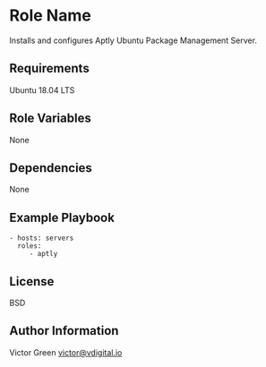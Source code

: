 Role Name
=========

Installs and configures Aptly Ubuntu Package Management Server.

Requirements
------------

Ubuntu 18.04 LTS

Role Variables
--------------

None

Dependencies
------------

None

Example Playbook
----------------

    - hosts: servers
      roles:
         - aptly

License
-------

BSD

Author Information
------------------

Victor Green
victor@vdigital.io
